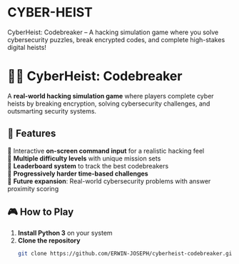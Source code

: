 # CYBER-HEIST
CyberHeist: Codebreaker – A hacking simulation game where you solve cybersecurity puzzles, break encrypted codes, and complete high-stakes digital heists!
# 🕵️‍♂️ CyberHeist: Codebreaker  

A **real-world hacking simulation game** where players complete cyber heists by breaking encryption, solving cybersecurity challenges, and outsmarting security systems.  

## 🚀 Features  
🔹 Interactive **on-screen command input** for a realistic hacking feel  
🔹 **Multiple difficulty levels** with unique mission sets  
🔹 **Leaderboard system** to track the best codebreakers  
🔹 **Progressively harder time-based challenges**  
🔹 **Future expansion**: Real-world cybersecurity problems with answer proximity scoring  

## 🎮 How to Play  
1. **Install Python 3** on your system  
2. **Clone the repository**  
   ```sh
   git clone https://github.com/ERWIN-JOSEPH/cyberheist-codebreaker.git
